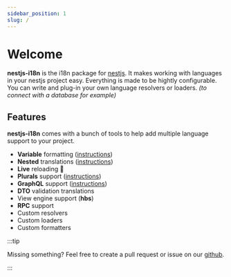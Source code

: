 ```yaml
---
sidebar_position: 1
slug: /
---
```


# Welcome

**nestjs-i18n** is the i18n package for [nestjs](https://nestjs.com). It makes working with languages in your nestjs project easy. Everything is made to be hightly configurable. You can write and plug-in your own language resolvers or loaders. *(to connect with a database for example)*

## Features

**nestjs-i18n** comes with a bunch of tools to help add multiple language support to your project.

- **Variable** formatting ([instructions](guides/formatting.md))
- **Nested** translations ([instructions](guides/nested.md))
- **Live** reloading 🎉
- **Plurals** support ([instructions](guides/plurals.md))
- **GraphQL** support ([instructions](guides/graphql.md))
- **DTO** validation translations
- View engine support (**hbs**)
- **RPC** support
- Custom resolvers
- Custom loaders
- Custom formatters

:::tip

Missing something? Feel free to create a pull request or issue on our [github](https://github.com/toonvanstrijp/nestjs-i18n).

:::
